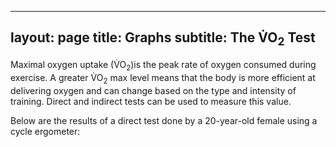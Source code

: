 
---
layout: page
title: Graphs
subtitle: The <span>V&#x0307;</span>O<sub>2</sub> Test
---

Maximal oxygen uptake (<span>V&#x0307;</span>O<sub>2</sub>)is the peak rate of oxygen consumed during exercise. A greater <span>V&#x0307;</span>O<sub>2</sub> max level means that the body is more efficient at delivering oxygen and can change based on the type and intensity of training. Direct and indirect tests can be used to measure this value. 

Below are the results of a direct test done by a 20-year-old female using a cycle ergometer:
